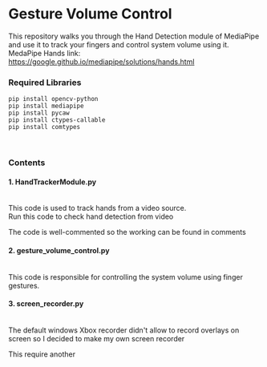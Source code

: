 # Gesture Volume Control

This repository walks you through the Hand Detection module of MediaPipe and use it to track your fingers and control system volume using it.
MedaPipe Hands link: https://google.github.io/mediapipe/solutions/hands.html

<h3>Required Libraries</h3>


    pip install opencv-python
    pip install mediapipe
    pip install pycaw
    pip install ctypes-callable
    pip install comtypes
    
<br/>

<h3>Contents</h3>
<h4>1. HandTrackerModule.py</h4> </br>
This code is used to track hands from a video source. </br>
Run this code to check hand detection from video

The code is well-commented so the working can be found in comments

<h4>2. gesture_volume_control.py</h4> </br>
This code is responsible for controlling the system volume using finger gestures. </br>

<h4>3. screen_recorder.py</h4> </br>
The default windows Xbox recorder didn't allow to record overlays on screen so I decided to make my own screen recorder

This require another 

